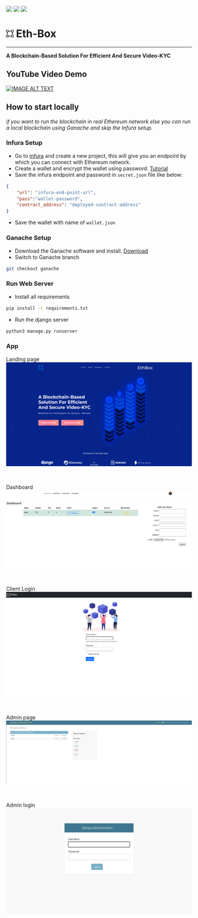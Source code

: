 [![](https://img.shields.io/badge/Ethereum-3C3C3D?style=for-the-badge&logo=Ethereum&logoColor=white)]()
[![](https://img.shields.io/badge/Django-092E20?style=for-the-badge&logo=django&logoColor=green)]()
[![](https://img.shields.io/badge/Heroku-430098?style=for-the-badge&logo=heroku&logoColor=white)]()
# <img src="project-img/ethbox_icon.svg" alt="drawing" width="20"/>  Eth-Box 

---
**A Blockchain-Based Solution For Efficient And Secure Video-KYC**

## YouTube Video Demo 

[![IMAGE ALT TEXT](http://img.youtube.com/vi/7GEaOhPgjtI/0.jpg)](http://www.youtube.com/watch?v=7GEaOhPgjtI "EthBox: An ethereum backed vKYC solution | Python DApp | Django DApp")

## How to start locally
  *if you want to run the blockchain in real Ethereum network else you can run a local blockchain using Ganache and skip the Infura setup.*
  
### Infura Setup 
- Go to [infura](https://infura.io/) and create a new project, this will give you an endpoint by which you can connect with Ethereum network. 
- Create a wallet and encrypt the wallet using password. [Tutorial](https://youtu.be/SAi5rYFh7yw)
- Save the infura endpoint and password in `secret.json` file like below:
```JSON
{
    "url": "infura-end-point-url",
    "pass":"wallet-password",
    "contract_address": "deployed-contract-address"
}
```
- Save the wallet with name of `wallet.json`

### Ganache Setup
- Download the Ganache software and install. [Download](https://trufflesuite.com/ganache/)
- Switch to Ganache branch
``` bash 
git checkout ganache
```

### Run Web Server 
- Install all requirements 
```bash 
pip install -r requirements.txt
```
- Run the django server 
```bash
python3 manage.py runserver
```

### App
Landing page
<img src="project-img/landing.png" alt="drawing">

<br>

Dashboard
<img src="project-img/dashboard.png" alt="drawing">

<br>

Client Login
<img src="project-img/dash_login.png" alt="drawing">

<br>

Admin page
<img src="project-img/admin.png" alt="drawing">

<br>

Admin login
<img src="project-img/admin_login.png" alt="drawing">
